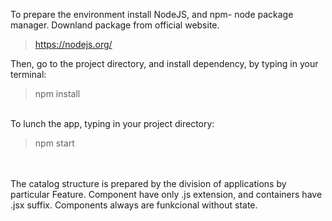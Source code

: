 To prepare the environment install NodeJS, and npm- node package manager. Downland package from official website.
>https://nodejs.org/

Then, go to the project directory, and install dependency, by typing in your terminal:
> npm install

<br/>
To lunch the app, typing in your project directory:

>npm start 


<br>
<br/>
The catalog structure is prepared by the division of applications by particular Feature. 
Component have only .js extension, and containers have .jsx suffix. Components always 
are funkcional without state.

